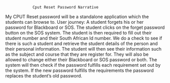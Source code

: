                 Cput Reset Password Narrative

My CPUT Reset password will be a standalone application which the students can browse to.
                User journey:
A student forgets his or her password for Blackboard or SOS.
The student clicks on the forget password button on the SOS system.
The student is then required to fill out their student number and their South African Id number.
We do a check to see if there is such a student and retrieve the student details of the person and their personal information.
The student will then see their information such as the subject and course that they are register for.
They will also be allowed to change either their Blackboard or SOS password or both.
The system will then check if the password fulfills each requirement set out by the system. If the new password fulfills the requirements the password replaces the student’s old password.

